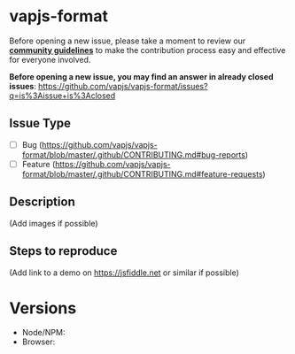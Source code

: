 # vapjs-format

Before opening a new issue, please take a moment to review our [**community guidelines**](https://github.com/vapjs/vapjs-format/blob/master/.github/CONTRIBUTING.md) to make the contribution process easy and effective for everyone involved.

**Before opening a new issue, you may find an answer in already closed issues**:
https://github.com/vapjs/vapjs-format/issues?q=is%3Aissue+is%3Aclosed

## Issue Type

- [ ] Bug (https://github.com/vapjs/vapjs-format/blob/master/.github/CONTRIBUTING.md#bug-reports)
- [ ] Feature (https://github.com/vapjs/vapjs-format/blob/master/.github/CONTRIBUTING.md#feature-requests)

## Description

(Add images if possible)

## Steps to reproduce

(Add link to a demo on https://jsfiddle.net or similar if possible)

# Versions

- Node/NPM:
- Browser:
